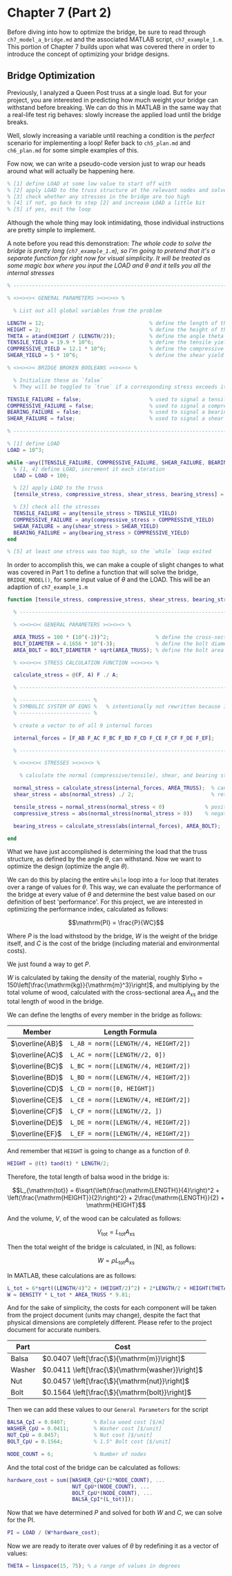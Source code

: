 # Chapter 7 (Part 2)

Before diving into how to optimize the bridge, be sure to read through `ch7_model_a_bridge.md` and the associated MATLAB script, `ch7_example_1.m`. This portion of Chapter $7$ builds upon what was covered there in order to introduce the concept of optimizing your bridge designs.

## Bridge Optimization

Previously, I analyzed a Queen Post truss at a single load. But for your project, you are interested in predicting how much weight your bridge can withstand before breaking. We can do this in MATLAB in the same way that a real-life test rig behaves: slowly increase the applied load until the bridge breaks.

Well, slowly increasing a variable until reaching a condition is the *perfect* scenario for implementing a loop! Refer back to `ch5_plan.md` and `ch6_plan.md` for some simple examples of this.

Fow now, we can write a pseudo-code version just to wrap our heads around what will actually be happening here.

```MATLAB
% [1] define LOAD at some low value to start off with
% [2] apply LOAD to the truss structure at the relevant nodes and solve (part 1 of this chapter's content)
% [3] check whether any stresses in the bridge are too high
% [4] if not, go back to step [2] and increase LOAD a little bit
% [5] if yes, exit the loop
```

Although the whole thing may look intimidating, those individual instructions are pretty simple to implement.

A note before you read this demonstration: *The whole code to solve the bridge is pretty long (`ch7_example_1.m`), so I'm going to pretend that it's a separate function for right now for visual simplicity. It will be treated as some magic box where you input the LOAD and $\theta$ and it tells you all the internal stresses*

```MATLAB
% --------------------------------------------------------------------------- %

% <><><>< GENERAL PARAMETERS ><><><> %

  % List out all global variables from the problem

LENGTH = 12;                                  % define the length of the bridge       [m]
HEIGHT = 2;                                   % define the height of the bridge       [m]
THETA = atand(HEIGHT / (LENGTH/2));           % define the angle theta
TENSILE_YIELD = 19.9 * 10^6;                  % define the tensile yield strength     [Pa]
COMPRESSIVE_YIELD = 12.1 * 10^6;              % define the compressive yield strength [Pa]
SHEAR_YIELD = 5 * 10^6;                       % define the shear yield strength       [Pa]

% <><><>< BRIDGE BROKEN BOOLEANS ><><><> %

  % Initialize these as `false`
  % They will be toggled to `true` if a corresponding stress exceeds its limit

TENSILE_FAILURE = false;                      % used to signal a tensile stress failure
COMPRESSIVE_FAILURE = false;                  % used to signal a compressive stress failure
BEARING_FAILURE = false;                      % used to signal a bearing stress failure
SHEAR_FAILURE = false;                        % used to signal a shear stress failure

% --------------------------------------------------------------------------- %

% [1] define LOAD
LOAD = 10^3;

while ~any([TENSILE_FAILURE, COMPRESSIVE_FAILURE, SHEAR_FAILURE, BEARING_FAILURE])
  % [1, 4] define LOAD, increment it each iteration
  LOAD = LOAD + 100;

  % [2] apply LOAD to the truss
  [tensile_stress, compressive_stress, shear_stress, bearing_stress] = BRIDGE_MODEL(LOAD, THETA);

  % [3] check all the stresses
  TENSILE_FAILURE = any(tensile_stress > TENSILE_YIELD)
  COMPRESSIVE_FAILURE = any(compressive_stress > COMPRESSIVE_YIELD)
  SHEAR_FAILURE = any(shear_stress > SHEAR_YIELD)
  BEARING_FAILURE = any(bearing_stress > COMPRESSIVE_YIELD)
end

% [5] at least one stress was too high, so the `while` loop exited
```

In order to accomplish this, we can make a couple of slight changes to what was covered in Part $1$ to define a function that will solve the bridge, `BRIDGE_MODEL()`, for some input value of $\theta$ and the LOAD. This will be an adaption of `ch7_example_1.m`

```MATLAB
function [tensile_stress, compressive_stress, shear_stress, bearing_stress] = BRIDGE_MODEL(LOAD, THETA)

  % --------------------------------------------------------------------------- %

  % <><><>< GENERAL PARAMETERS ><><><> %

  AREA_TRUSS = 100 * (10^(-2))^2;               % define the cross-sectional area       [m^2]
  BOLT_DIAMETER = 4.1656 * 10^(-3);             % define the bolt diameter              [m]
  AREA_BOLT = BOLT_DIAMETER * sqrt(AREA_TRUSS); % define the bolt area                  [m^2]

  % <><><>< STRESS CALCULATION FUNCTION ><><><> %

  calculate_stress = @(F, A) F ./ A;

  % --------------------------------------------------------------------------- %

  % ----------------------- %
  % SYMBOLIC SYSTEM OF EQNS %   % intentionally not rewritten because it's too big
  % ----------------------- %

  % create a vector to of all 9 internal forces

  internal_forces = [F_AB F_AC F_BC F_BD F_CD F_CE F_CF F_DE F_EF];

  % --------------------------------------------------------------------------- %

  % <><><>< STRESSES ><><><> %

    % calculate the normal (compressive/tensile), shear, and bearing stresses ([Pa])

  normal_stress = calculate_stress(internal_forces, AREA_TRUSS);  % can still be positive or negative
  shear_stress = abs(normal_stress) ./ 2;                         % returns a positive value

  tensile_stress = normal_stress(normal_stress < 0)             % positive normal stress values
  compressive_stress = abs(normal_stress(normal_stress > 0))    % negative normal stress values

  bearing_stress = calculate_stress(abs(internal_forces), AREA_BOLT);

end
```

What we have just accomplished is determining the load that the truss structure, as defined by the angle $\theta$, can withstand. Now we want to optimize the design (optimize the angle $\theta$).

We can do this by placing the entire `while` loop into a `for` loop that iterates over a range of values for $\theta$. This way, we can evaluate the performance of the bridge at every value of $\theta$ and determine the best value based on our definition of best 'performance'. For this project, we are interested in optimizing the performance index, calculated as follows:

$$\mathrm{PI} = \frac{P}{WC}$$

Where $P$ is the load withstood by the bridge, $W$ is the weight of the bridge itself, and $C$ is the cost of the bridge (including material and environmental costs).

We just found a way to get $P$.

$W$ is calculated by taking the density of the material, roughly $\rho = 150\left[\frac{\mathrm{kg}}{\mathrm{m}^3}\right]$, and multiplying by the total volume of wood, calculated with the cross-sectional area $A_{\mathrm{xs}}$ and the total length of wood in the bridge.

We can define the lengths of every member in the bridge as follows:

| Member | Length Formula |
| --- | --- |
| $\overline{AB}$ | `L_AB = norm([LENGTH//4, HEIGHT/2])` |
| $\overline{AC}$ | `L_AC = norm([LENGTH//2, 0])` |
| $\overline{BC}$ | `L_BC = norm([LENGTH//4, HEIGHT/2])` |
| $\overline{BD}$ | `L_BD = norm([LENGTH//4, HEIGHT/2])` |
| $\overline{CD}$ | `L_CD = norm([0, HEIGHT])` |
| $\overline{CE}$ | `L_CE = norm([LENGTH//4, HEIGHT/2])` |
| $\overline{CF}$ | `L_CF = norm([LENGTH//2, ])` |
| $\overline{DE}$ | `L_DE = norm([LENGTH//4, HEIGHT/2])` |
| $\overline{EF}$ | `L_EF = norm([LENGTH//4, HEIGHT/2])` |

And remember that `HEIGHT` is going to change as a function of $\theta$.

```MATLAB
HEIGHT = @(t) tand(t) * LENGTH/2;
```

Therefore, the total length of balsa wood in the bridge is:

$$L_{\mathrm{tot}} = 6\sqrt{\left(\frac{\mathrm{LENGTH}}{4}\right)^2 + \left(\frac{\mathrm{HEIGHT}}{2}\right)^2} + 2\frac{\mathrm{LENGTH}}{2} + \mathrm{HEIGHT}$$

And the volume, $V$, of the wood can be calculated as follows:

$$V_{\mathrm{tot}} = L_{\mathrm{tot}}A_{\mathrm{xs}}$$

Then the total weight of the bridge is calculated, in $[\mathrm{N}]$, as follows:

$$W = \rho L_{\mathrm{tot}}A_{\mathrm{xs}}$$

In MATLAB, these calculations are as follows:

```MATLAB
L_tot = 6*sqrt((LENGTH/4)^2 + (HEIGHT/2)^2) + 2*LENGTH/2 + HEIGHT(THETA);
W = DENSITY * L_tot * AREA_TRUSS * 9.81;
```

And for the sake of simplicity, the costs for each component will be taken from the project document (units may change), despite the fact that physical dimensions are completely different. Please refer to the project document for accurate numbers.

| Part | Cost |
| --- | --- |
| Balsa | $0.0407 \left[\frac{\$}{\mathrm{m}}\right]$ |
| Washer | $0.0411 \left[\frac{\$}{\mathrm{washer}}\right]$ |
| Nut | $0.0457 \left[\frac{\$}{\mathrm{nut}}\right]$ |
| Bolt | $0.1564 \left[\frac{\$}{\mathrm{bolt}}\right]$ |

Then we can add these values to our `General Parameters` for the script

```MATLAB
BALSA_CpI = 0.0407;         % Balsa wood cost [$/m]
WASHER_CpU = 0.0411;        % Washer cost [$/unit]
NUT_CpU = 0.0457;           % Nut cost [$/unit]
BOLT_CpU = 0.1564;          % 1.5" Bolt cost [$/unit]

NODE_COUNT = 6;             % Number of nodes
```

And the total cost of the bridge can be calculated as follows:

$$$$

```MATLAB
hardware_cost = sum([WASHER_CpU*(2*NODE_COUNT), ...
                     NUT_CpU*(NODE_COUNT), ...
                     BOLT_CpU*(NODE_COUNT), ...
                     BALSA_CpI*(L_tot)]);
```

Now that we have determined $P$ and solved for both $W$ and $C$, we can solve for the $\mathrm{PI}$.

```MATLAB
PI = LOAD / (W*hardware_cost);
```

Now we are ready to iterate over values of $\theta$ by redefining it as a vector of values:

```MATLAB
THETA = linspace(15, 75); % a range of values in degrees
```
